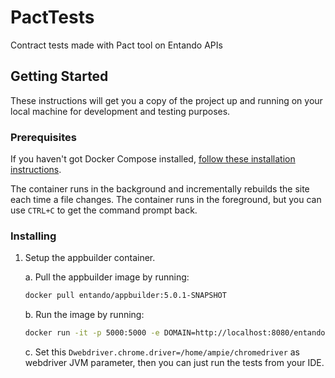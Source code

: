 # PactTests

Contract tests made with Pact tool on Entando APIs

## Getting Started

These instructions will get you a copy of the project up and running on your local machine for development and testing purposes.

### Prerequisites

If you haven't got Docker Compose installed,
    [follow these installation instructions](https://www.digitalocean.com/community/tutorials/how-to-install-and-use-docker-on-ubuntu-18-04).

The container runs in the background and incrementally rebuilds the site each
time a file changes. The container runs in the foreground, but
you can use `CTRL+C` to get the command prompt back.

### Installing

1.  Setup the appbuilder container.

    a. Pull the appbuilder image by running:
    
       ```bash
       docker pull entando/appbuilder:5.0.1-SNAPSHOT
       ```
    b. Run the image by running:
    
       ```bash
       docker run -it -p 5000:5000 -e DOMAIN=http://localhost:8080/entando entando/appbuilder:5.0.1-SNAPSHOT
       ```
    c. Set this `Dwebdriver.chrome.driver=/home/ampie/chromedriver` as webdriver JVM parameter, then you can just run the tests        from your IDE.
        
       
       
